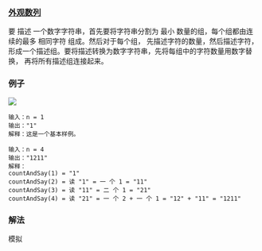 ### [外观数列](https://leetcode.cn/problems/count-and-say/)
要 描述 一个数字字符串，首先要将字符串分割为 最小 数量的组，每个组都由连续的最多 相同字符 组成。然后对于每个组，
先描述字符的数量，然后描述字符，形成一个描述组。要将描述转换为数字字符串，先将每组中的字符数量用数字替换，
再将所有描述组连接起来。

### 例子
![](https://pic.leetcode-cn.com/1629874763-TGmKUh-image.png)
```text
输入：n = 1
输出："1"
解释：这是一个基本样例。
```
```text
输入：n = 4
输出："1211"
解释：
countAndSay(1) = "1"
countAndSay(2) = 读 "1" = 一 个 1 = "11"
countAndSay(3) = 读 "11" = 二 个 1 = "21"
countAndSay(4) = 读 "21" = 一 个 2 + 一 个 1 = "12" + "11" = "1211"
```
### 解法
模拟